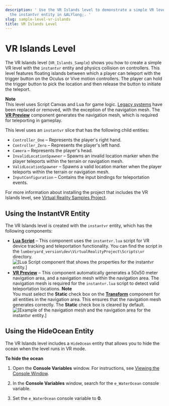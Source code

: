 ```yaml
---
description: ' Use the VR Islands level to demonstrate a simple VR level that uses
  the instantvr entity in &ALYlong;. '
slug: sample-level-vr-islands
title: VR Islands Level
---
```

# VR Islands Level<a name="sample-level-vr-islands"></a>

The VR Islands level \(`VR_Islands_Sample`\) shows you how to create a simple VR level with the `instantvr` entity and physics collision on controllers\. This level features floating islands between which a player can teleport with the trigger button on the Oculus or Vive motion controllers\. The player can hold the trigger button to pick the location and then release the button to initiate the teleport\.

**Note**  
This level uses Script Canvas and Lua for game logic\. [Legacy systems](https://docs.aws.amazon.com/lumberyard/latest/legacyreference/introduction.html) have been replaced or removed, with the exception of the navigation mesh\. The **[VR Preview](component-vrpreview-component.md)** component generates the navigation mesh, which is required for teleporting in gameplay\.

This level uses an `instantvr` slice that has the following child entities:
+ `Controller_One` – Represents the player's right hand\.
+ `Controller_Zero` – Represents the player's left hand\. 
+ `Camera` – Represents the player's head\. 
+ `InvalidLocationSpawner` – Spawns an invalid location marker when the player teleports within the terrain or navigation mesh\.
+ `ValidLocationSpawner` – Spawns a valid location marker when the player teleports within the terrain or navigation mesh\.
+ `InputConfiguration` – Contains the input bindings for teleportation events\.

For more information about installing the project that includes the VR Islands level, see [Virtual Reality Samples Project](sample-project-virtual-reality.md)\.

## Using the InstantVR Entity<a name="sample-level-vr-islands-using-instantvr-entity"></a>

The VR Islands level is created with the `instantvr` entity, which has the following components:
+ **[Lua Script](component-lua-script.md)** – This component uses the `instantvr.lua` script for VR device tracking and teleportation functionality\. You can find the script in the `lumberyard_version\dev\VirtualRealityProject\Scripts\vr` directory\.  
![\[Lua Script component that shows the properties for the instantvr entity.\]](/images/userguide/instantvr-lua-script-component-example.png)
+ **[VR Preview](component-vrpreview-component.md)** – This component automatically generates a 50x50 meter navigation area, and a navigation mesh within the navigation area\. The navigation mesh is required for the `instantvr.lua` script to detect valid teleportation locations\. 
**Note**  
You must select the **Static** check box on the **[Transform](component-transform.md)** component for all entities in the navigation area\. This ensures that the navigation mesh generates correctly\. The **Static** check box is cleared by default\.  
![\[Example of the navigation mesh and the navigation area for the instantvr entity.\]](/images/userguide/instantvr-navigation-area-navigation-mesh-example.png)

## Using the HideOcean Entity<a name="sample-level-vr-islands-using-hideocean-entity"></a>

The VR Islands level includes a `HideOcean` entity that allows you to hide the ocean when the level runs in VR mode\.

**To hide the ocean**

1. Open the **Console Variables** window\. For instructions, see [Viewing the Console Window](console-intro.md#viewing-the-console-window)\.

1. In the **Console Variables** window, search for the `e_WaterOcean` console variable\.

1. Set the `e_WaterOcean` console variable to **0**\.